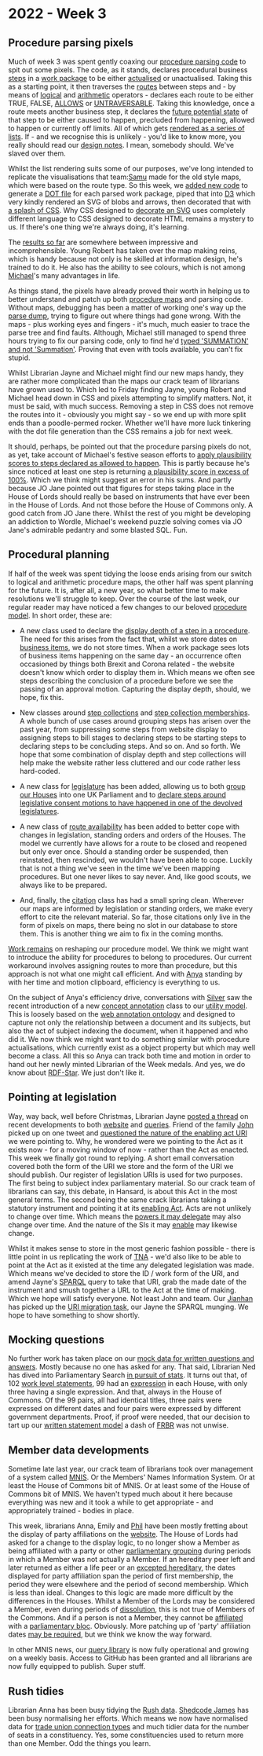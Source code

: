# 2022 - Week 3

## Procedure parsing pixels

Much of week 3 was spent gently coaxing our [procedure parsing code](https://parliamentary-procedures.herokuapp.com/meta/comments) to spit out some pixels. The code, as it stands, declares procedural business [steps](https://ukparliament.github.io/ontologies/procedure/procedure-ontology.html#d4e175) in a [work package](https://ukparliament.github.io/ontologies/procedure/procedure-ontology.html#d4e222) to be either [actualised](https://ukparliament.github.io/ontologies/procedure/procedure-ontology.html#d4e364) or unactualised. Taking this as a starting point, it then traverses the [routes](https://ukparliament.github.io/ontologies/procedure/procedure-ontology.html#d4e164) between steps and - by means of [logical](https://ukparliament.github.io/ontologies/procedure/maps/meta/design-notes/#logic-steps) and [arithmetic](https://ukparliament.github.io/ontologies/procedure/maps/meta/design-notes/#arithmetic-steps) operators - declares each route to be either TRUE, FALSE, [ALLOWS](https://ukparliament.github.io/ontologies/procedure/maps/meta/design-notes/#decision-steps) or [UNTRAVERSABLE](https://ukparliament.github.io/ontologies/procedure/maps/meta/design-notes/#route-currentness-and-untraversability). Taking this knowledge, once a route meets another business step, it declares the [future potential state](https://ukparliament.github.io/ontologies/procedure/maps/meta/design-notes/#potential-states-of-a-business-step) of that step to be either caused to happen, precluded from happening, allowed to happen or currently off limits. All of which gets [rendered as a series of lists](https://parliamentary-procedures.herokuapp.com/work-packages/4). If - and we recognise this is unlikely - you'd like to know more, you really should read our [design notes](https://ukparliament.github.io/ontologies/procedure/maps/meta/design-notes/). I mean, somebody should. We've slaved over them.

Whilst the list rendering suits some of our purposes, we've long intended to replicate the visualisations that team:[Samu](https://twitter.com/langsamu) made for the old style maps, which were based on the route type. So this week, we [added new code](https://github.com/ukparliament/procedure-parsing/blob/master/app/views/work_package/visualise.html.erb) to generate a [DOT file](https://en.wikipedia.org/wiki/DOT_(graph_description_language)) for each parsed work package, piped that into [D3](https://en.wikipedia.org/wiki/D3.js) which very kindly rendered an SVG of blobs and arrows, then decorated that with [a splash of CSS](https://github.com/ukparliament/procedure-parsing/blob/master/app/views/layouts/application.html.erb#L18). Why CSS designed to [decorate an SVG](https://www.w3.org/TR/SVG11/styling.html) uses completely different language to CSS designed to decorate HTML remains a mystery to us. If there's one thing we're always doing, it's learning.

The [results so far](https://parliamentary-procedures.herokuapp.com/work-packages/4/parse/visualise) are somewhere between impressive and incomprehensible.  Young Robert has taken over the map making reins, which is handy because not only is he skilled at information design, he's trained to do it. He also has the ability to see colours, which is not among [Michael](https://twitter.com/fantasticlife)'s many advantages in life.

As things stand, the pixels have already proved their worth in helping us to better understand and patch up both [procedure maps](https://ukparliament.github.io/ontologies/procedure/maps/) and parsing code. Without maps, debugging has been a matter of working one's way up the [parse dump](https://parliamentary-procedures.herokuapp.com/work-packages/4/parse), trying to figure out where things had gone wrong. With the maps - plus working eyes and fingers - it's much, much easier to trace the parse tree and find faults. Although, Michael still managed to spend three hours trying to fix our parsing code, only to find he'd [typed 'SUMMATION' and not 'Summation'](https://trello.com/c/ttAzXcrB/251-why-are-some-routes-unparsed-argh). Proving that even with tools available, you can't fix stupid.

Whilst Librarian Jayne and Michael might find our new maps handy, they are rather more complicated than the maps our crack team of librarians have grown used to. Which led to Friday finding Jayne, young Robert and Michael head down in CSS and pixels attempting to simplify matters. Not, it must be said, with much success. Removing a step in CSS does not remove the routes into it - obviously you might say - so we end up with more split ends than a poodle-permed rocker. Whether we'll have more luck tinkering with the dot file generation than the CSS remains a job for next week.

It should, perhaps, be pointed out that the procedure parsing pixels do not, as yet, take account of Michael's festive season efforts to [apply plausibility scores to steps declared as allowed to happen](https://ukparliament.github.io/ontologies/meta/weeknotes/2022/02/#parsing-the-political-from-the-procedural). This is partly because he's since noticed at least one step is returning [a plausibility score in excess of 100%](https://trello.com/c/pP1All05/253-why-are-some-steps-reporting-100-plausibility). Which we think might suggest an error in his sums. And partly because JO Jane pointed out that figures for steps taking place in the House of Lords should really be based on instruments that have ever been in the House of Lords. And not those before the House of Commons only. A good catch from JO Jane there. Whilst the rest of you might be developing an addiction to Wordle, Michael's weekend puzzle solving comes via JO Jane's admirable pedantry and some blasted SQL. Fun.

## Procedural planning

If half of the week was spent tidying the loose ends arising from our switch to logical and arithmetic procedure maps, the other half was spent planning for the future. It is, after all, a new year, so what better time to make resolutions we'll struggle to keep. Over the course of the last week, our regular reader may have noticed a few changes to our beloved [procedure model](https://ukparliament.github.io/ontologies/procedure/procedure-ontology.html). In short order, these are:

* A new class used to declare the [display depth of a step in a procedure](https://ukparliament.github.io/ontologies/procedure/procedure-ontology.html#d4e289). The need for this arises from the fact that, whilst we store dates on [business items](https://ukparliament.github.io/ontologies/procedure/procedure-ontology.html#d4e211), we do not store times. When a work package sees lots of business items happening on the same day - an occurrence often occasioned by things both Brexit and Corona related - the website doesn't know which order to display them in. Which means we often see steps describing the conclusion of a procedure before we see the passing of an approval motion. Capturing the display depth, should, we hope, fix this.

* New classes around [step collections](https://ukparliament.github.io/ontologies/procedure/procedure-ontology.html#d4e255) and [step collection memberships](https://ukparliament.github.io/ontologies/procedure/procedure-ontology.html#d4e244). A whole bunch of use cases around grouping steps has arisen over the past year, from suppressing some steps from website display to assigning steps to bill stages to declaring steps to be starting steps to declaring steps to be concluding steps. And so on. And so forth. We hope that some combination of display depth and step collections will help make the website rather less cluttered and our code rather less hard-coded.

* A new class for [legislature](https://ukparliament.github.io/ontologies/procedure/procedure-ontology.html#d4e322) has been added, allowing us to both [group our Houses](https://ukparliament.github.io/ontologies/procedure/procedure-ontology.html#d4e470) into one UK Parliament and to [declare steps around legislative consent motions to have happened in one of the devolved legislatures](https://ukparliament.github.io/ontologies/procedure/procedure-ontology.html#d4e455).

* A new class of [route availability](https://ukparliament.github.io/ontologies/procedure/procedure-ontology.html#d4e300) has been added to better cope with changes in legislation, standing orders and orders of the Houses. The model we currently have allows for a route to be closed and reopened but only ever once. Should a standing order be suspended, then reinstated, then rescinded, we wouldn't have been able to cope. Luckily that is not a thing we've seen in the time we've been mapping procedures. But one never likes to say never. And, like good scouts, we always like to be prepared.

* And, finally, the [citation](https://ukparliament.github.io/ontologies/procedure/procedure-ontology.html#d4e267) class has had a small spring clean. Wherever our maps are informed by legislation or standing orders, we make every effort to cite the relevant material. So far, those citations only live in the form of pixels on maps, there being no slot in our database to store them. This is another thing we aim to fix in the coming months.

[Work remains](https://trello.com/c/XHIeFSRO/249-expand-the-procedure-model) on reshaping our procedure model. We think we might want to introduce the ability for procedures to belong to procedures. Our current workaround involves assigning routes to more than procedure, but this approach is not what one might call efficient. And with [Anya](https://twitter.com/bitten_) standing by with her time and motion clipboard, efficiency is everything to us. 

On the subject of Anya's efficiency drive, conversations with [Silver](https://twitter.com/silveroliver) saw the recent introduction of a new [concept annotation](https://ukparliament.github.io/ontologies/utility/utility-ontology.html#d4e174) class to our [utility model](https://ukparliament.github.io/ontologies/utility/utility-ontology.html). This is loosely based on the [web annotation ontology](https://www.w3.org/TR/annotation-vocab/) and designed to capture not only the relationship between a document and its subjects, but also the act of subject indexing the document, when it happened and who did it. We now think we might want to do something similar with procedure actualisations, which currently exist as a object property but which may well become a class. All this so Anya can track both time and motion in order to hand out her newly minted Librarian of the Week medals. And yes, we do know about [RDF-Star](https://w3c.github.io/rdf-star/cg-spec/editors_draft.html). We just don't like it.

## Pointing at legislation

Way, way back, well before Christmas, Librarian Jayne [posted a thread](https://twitter.com/madenlaid/status/1466395002393743362) on recent developments to both [website](https://statutoryinstruments.parliament.uk/) and [queries](https://ukparliament.github.io/ontologies/procedure/meta/queries/). Friend of the family [John](https://twitter.com/johnlsheridan) picked up on one tweet and [questioned the nature of the enabling act URI](https://twitter.com/johnlsheridan/status/1466599442870460416) we were pointing to. Why, he wondered were we pointing to the Act as it exists now - for a moving window of now - rather than the Act as enacted. This week we finally got round to replying. A short email conversation covered both the form of the URI we store and the form of the URI we should publish. Our register of legislation URIs is used for two purposes. The first being to subject index parliamentary material. So our crack team of librarians can say, this debate, in Hansard, is about this Act in the most general terms. The second being the same crack librarians taking a statutory instrument and pointing it at its [enabling Act](https://ukparliament.github.io/ontologies/legislation/legislation-ontology.html#d4e292). Acts are not unlikely to change over time. Which means the [powers it may delegate](https://ukparliament.github.io/ontologies/legislation/legislation-ontology.html#d4e155) may also change over time. And the nature of the SIs it may [enable](https://ukparliament.github.io/ontologies/legislation/legislation-ontology.html#d4e181) may likewise change. 

Whilst it makes sense to store in the most generic fashion possible - there is little point in us replicating the work of [TNA](https://www.nationalarchives.gov.uk/) - we'd also like to be able to point at the Act as it existed at the time any delegated legislation was made. Which means we've decided to store the ID / work form of the URI, and amend Jayne's [SPARQL](https://en.wikipedia.org/wiki/SPARQL) query to take that URI, grab the made date of the instrument and smush together a URL to the Act at the time of making. Which we hope will satisfy everyone. Not least John and team. Our [Jianhan](https://twitter.com/jianhanzhu) has picked up the [URI migration task](https://trello.com/c/mATz3U2W/50-migrate-act-uris), our Jayne the SPARQL munging. We hope to have something to show shortly.

## Mocking questions

No further work has taken place on our [mock data for written questions and answers](https://github.com/ukparliament/ontologies/tree/master/question-and-answer/examples). Mostly because no one has asked for any. That said, Librarian Ned has dived into Parliamentary Search [in pursuit of stats](https://trello.com/c/wqyXPnKT/426-written-statment-stats-from-ned). It turns out that, of 102 [work level statements](https://ukparliament.github.io/ontologies/written-statement/written-statement-ontology.html#d4e70), 99 had an [expression](https://ukparliament.github.io/ontologies/written-statement/written-statement-ontology.html#d4e137) in each House, with only three having a single expression. And that, always in the House of Commons. Of the 99 pairs, all had identical titles, three pairs were expressed on different dates and four pairs were expressed by different government departments. Proof, if proof were needed, that our decision to tart up our [written statement model](https://ukparliament.github.io/ontologies/written-statement/written-statement-ontology.html) a dash of [FRBR](https://en.wikipedia.org/wiki/Functional_Requirements_for_Bibliographic_Records) was not unwise.

## Member data developments

Sometime late last year, our crack team of librarians took over management of a system called [MNIS](https://data.parliament.uk/membersdataplatform/default.aspx). Or the Members' Names Information System. Or at least the House of Commons bit of MNIS. Or at least some of the House of Commons bit of MNIS. We haven't typed much about it here because everything was new and it took a while to get appropriate - and appropriately trained - bodies in place.

This week, librarians Anna, Emily and [Phil](https://twitter.com/philbgorman) have been mostly fretting about the display of party affiliations on the [website](https://members.parliament.uk/). The House of Lords had asked for a change to the display logic, to no longer show a Member as being affiliated with a party or other [parliamentary grouping](https://ukparliament.github.io/ontologies/parliamentary-bloc/parliamentary-bloc-ontology.html) during periods in which a Member was not actually a Member. If an hereditary peer left and later returned as either a life peer or an [excepted hereditary](https://en.wikipedia.org/wiki/By-elections_to_the_House_of_Lords), the dates displayed for party affiliation span the period of first membership, the period they were elsewhere and the period of second membership. Which is less than ideal. Changes to this logic are made more difficult by the differences in the Houses. Whilst a Member of the Lords may be considered a Member, even during periods of [dissolution](https://ukparliament.github.io/ontologies/time-period/time-period-ontology.html#d4e166), this is not true of Members of the Commons. And if a person is not a Member, they cannot be [affiliated](https://ukparliament.github.io/ontologies/parliamentary-bloc/parliamentary-bloc-ontology.html#d4e160) with a [parliamentary bloc](https://ukparliament.github.io/ontologies/parliamentary-bloc/parliamentary-bloc-ontology.html#d4e149). Obviously. More patching up of 'party' affiliation dates [may be required](https://trello.com/c/Sa13QTo8/91-query-that-finds-party-affiliations-that-stretch-across-dissolutions), but we think we know the way forward.

In other MNIS news, our [query library](https://ukparliament.github.io/ontologies/meta/relational/mnis/queries/) is now fully operational and growing on a weekly basis. Access to GitHub has been granted and all librarians are now fully equipped to publish. Super stuff.

## Rush tidies

Librarian Anna has been busy tidying the [Rush data](https://membersafter1832.historyofparliamentonline.org/). [Shedcode James](https://twitter.com/jamesjefferies) has been busy normalising her efforts. Which means we now have normalised data for [trade union connection types](https://membersafter1832.historyofparliamentonline.org/trade_union_connection_types) and much tidier data for the number of seats in a constituency. Yes, some constituencies used to return more than one Member. Odd the things you learn.




